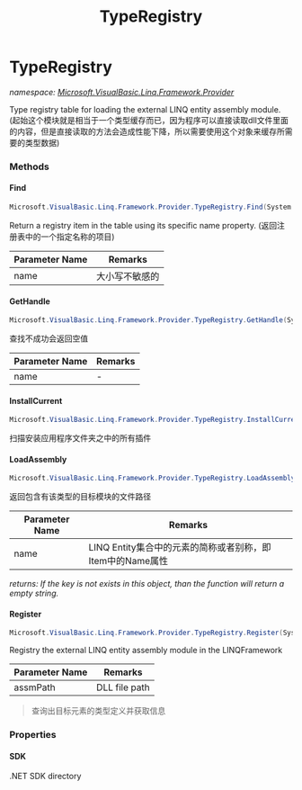 ﻿---
title: TypeRegistry
---

# TypeRegistry
_namespace: [Microsoft.VisualBasic.Linq.Framework.Provider](N-Microsoft.VisualBasic.Linq.Framework.Provider.html)_

Type registry table for loading the external LINQ entity assembly module.
 (起始这个模块就是相当于一个类型缓存而已，因为程序可以直接读取dll文件里面的内容，但是直接读取的方法会造成性能下降，所以需要使用这个对象来缓存所需要的类型数据)

### Methods

#### Find
```csharp
Microsoft.VisualBasic.Linq.Framework.Provider.TypeRegistry.Find(System.String)
```
Return a registry item in the table using its specific name property.
 (返回注册表中的一个指定名称的项目)

|Parameter Name|Remarks|
|--------------|-------|
|name|大小写不敏感的|


#### GetHandle
```csharp
Microsoft.VisualBasic.Linq.Framework.Provider.TypeRegistry.GetHandle(System.String)
```
查找不成功会返回空值

|Parameter Name|Remarks|
|--------------|-------|
|name|-|


#### InstallCurrent
```csharp
Microsoft.VisualBasic.Linq.Framework.Provider.TypeRegistry.InstallCurrent
```
扫描安装应用程序文件夹之中的所有插件

#### LoadAssembly
```csharp
Microsoft.VisualBasic.Linq.Framework.Provider.TypeRegistry.LoadAssembly(System.String)
```
返回包含有该类型的目标模块的文件路径

|Parameter Name|Remarks|
|--------------|-------|
|name|LINQ Entity集合中的元素的简称或者别称，即Item中的Name属性|

_returns: If the key is not exists in this object, than the function will return a empty string._

#### Register
```csharp
Microsoft.VisualBasic.Linq.Framework.Provider.TypeRegistry.Register(System.String)
```
Registry the external LINQ entity assembly module in the LINQFramework

|Parameter Name|Remarks|
|--------------|-------|
|assmPath|DLL file path|

> 查询出目标元素的类型定义并获取信息



### Properties

#### SDK
.NET SDK directory


